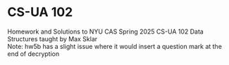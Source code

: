 # CS-UA 102
Homework and Solutions to NYU CAS Spring 2025 CS-UA 102 Data Structures taught by Max Sklar <br>
Note: hw5b has a slight issue where it would insert a question mark at the end of decryption
